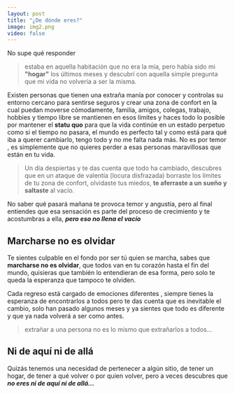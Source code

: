 ```yaml
---
layout: post
title: "¿De dónde eres?"
image: img2.png
video: false
---
```


No supe qué responder

> estaba en aquella habitación que no era la mía, pero había sido mi **"hogar"** los últimos meses y descubrí con aquella simple pregunta que mi vida no volvería a ser la misma.

Existen personas que tienen una extraña manía por conocer y controlas su entorno cercano para sentirse seguros y crear una zona de confort en la cual puedan moverse cómodamente, familia, amigos, colegas, trabajo, hobbies y tiempo libre se mantienen en esos límites y haces todo lo posible por mantener el  **statu quo** para que la vida continúe en un estado perpetuo como si el tiempo no pasara, el mundo es perfecto tal y como está para qué iba a querer cambiarlo, tengo todo y no me falta nada más. No es por temor , es simplemente que no quieres perder a esas personas maravillosas que están en tu vida.

> Un día despiertas y te das cuenta que todo ha cambiado, descubres que en un ataque de valentía (locura disfrazada) borraste los límites de tu zona de confort, olvidaste tus miedos, **te aferraste a un sueño y saltaste** al vacío.

No saber qué pasará mañana te provoca temor y angustia, pero al final entiendes que esa sensación es parte del proceso de crecimiento y te acostumbras a ella, _**pero eso no llena el vacío**_


## Marcharse no es olvidar 

Te sientes culpable en el fondo por ser tú quien se marcha, sabes que **marcharse no es olvidar**, que todos van en tu corazón hasta el fin del mundo, quisieras que también lo entendieran de esa forma, pero solo te queda la esperanza que tampoco te olviden.

Cada regreso está cargado de emociones diferentes , siempre tienes la esperanza de encontrarlos a todos pero te das cuenta que es inevitable el cambio, solo han pasado algunos meses y ya sientes que todo es diferente y que ya nada volverá a ser como antes.

> extrañar a una persona no es lo mismo que extrañarlos a todos...


## Ni de aquí ni de allá 

Quizás tenemos una necesidad de pertenecer a algún sitio, de tener un hogar, de tener a qué volver o por quien volver, pero a veces descubres que _**no eres ni de aquí ni de allá...**_
